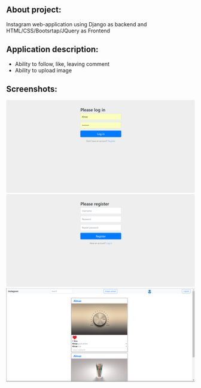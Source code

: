 ## About project:
Instagram web-application using Django as backend and HTML/CSS/Bootsrtap/JQuery as Frontend

## Application description:
*  Ability to follow, like, leaving comment
*  Ability to upload image

 
## Screenshots:

<p align="center">
  <img src="/screenshot_1.PNG" width="800"/>
  <img src="/screenshot_2.PNG" width="800"/>
  <img src="/screenshot_3.PNG" width="800"/>
</p>
